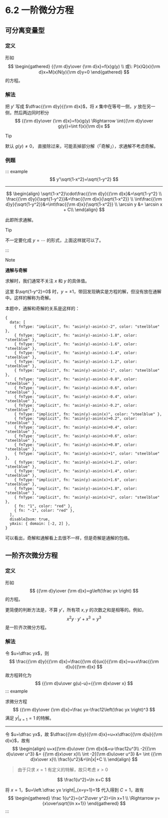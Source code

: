 # 6.2 一阶微分方程

## 可分离变量型

### 定义

形如
$$
\begin{gathered}
{{\rm d}y\over {\rm d}x}=f(x)g(y) \\
或\: P(x)Q(x){\rm d}x+M(x)N(y){\rm d}y=0
\end{gathered}
$$
的方程。

### 解法

把 $y'$ 写成 $\dfrac{{\rm d}y}{{\rm d}x}$，将 $x$ 集中在等号一侧，$y$ 放在另一侧，然后两边同时积分
$$
{{\rm d}y\over {\rm d}x}=f(x)g(y)
\Rightarrow
\int{{\rm d}y\over g(y)}=\int f(x){\rm d}x
$$

> [!tip]
>
> 默认 $g(y)\ne 0$， 直接除过来，可能丢掉部分解（「奇解」），求通解不考虑奇解。

### 例题

::: example
$$
y'\sqrt{1-x^2}=\sqrt{1-y^2}
$$

---

$$
\begin{align}
\sqrt{1-x^2}\cdot\frac{{\rm d}y}{{\rm d}x}&=\sqrt{1-y^2} \\
\frac{{\rm d}y}{\sqrt{1-y^2}}&=\frac{{\rm d}x}{\sqrt{1-x^2}} \\
\int\frac{{\rm d}y}{\sqrt{1-y^2}}&=\int\frac{{\rm d}x}{\sqrt{1-x^2}} \\
\arcsin y &= \arcsin x + C\\
\end{align}
$$

此即所求通解。

> [!tip]
>
> 不一定要化成 $y=\cdots$ 的形式，上面这样就可以了。

:::

> [!note]
>
> **通解与奇解**
>
> 求解时，我们通常不关注 $x$ 和 $y$ 的具体值。
>
> 这里 $\sqrt{1-y^2}=0$ 时，$y=\pm 1$，带回发现确实是方程的解，但没有放在通解中。这样的解称为奇解。
>
> 本题中，通解和奇解的关系是这样的：
>
> ```graph
> {
>   data: [
>     { fnType: "implicit", fn: "asin(y)-asin(x)-2", color: "steelblue" },
>     { fnType: "implicit", fn: "asin(y)-asin(x)-1.8", color: "steelblue" },
>     { fnType: "implicit", fn: "asin(y)-asin(x)-1.6", color: "steelblue" },
>     { fnType: "implicit", fn: "asin(y)-asin(x)-1.4", color: "steelblue" },
>     { fnType: "implicit", fn: "asin(y)-asin(x)-1.2", color: "steelblue" },
>     { fnType: "implicit", fn: "asin(y)-asin(x)-1", color: "steelblue" },
>     { fnType: "implicit", fn: "asin(y)-asin(x)-0.8", color: "steelblue" },
>     { fnType: "implicit", fn: "asin(y)-asin(x)-0.6", color: "steelblue" },
>     { fnType: "implicit", fn: "asin(y)-asin(x)-0.4", color: "steelblue" },
>     { fnType: "implicit", fn: "asin(y)-asin(x)-0.2", color: "steelblue" },
>     { fnType: "implicit", fn: "asin(y)-asin(x)", color: "steelblue" },
>     { fnType: "implicit", fn: "asin(y)-asin(x)+0.2", color: "steelblue" },
>     { fnType: "implicit", fn: "asin(y)-asin(x)+0.4", color: "steelblue" },
>     { fnType: "implicit", fn: "asin(y)-asin(x)+0.6", color: "steelblue" },
>     { fnType: "implicit", fn: "asin(y)-asin(x)+0.8", color: "steelblue" },
>     { fnType: "implicit", fn: "asin(y)-asin(x)+1", color: "steelblue" },
>     { fnType: "implicit", fn: "asin(y)-asin(x)+1.2", color: "steelblue" },
>     { fnType: "implicit", fn: "asin(y)-asin(x)+1.4", color: "steelblue" },
>     { fnType: "implicit", fn: "asin(y)-asin(x)+1.6", color: "steelblue" },
>     { fnType: "implicit", fn: "asin(y)-asin(x)+1.8", color: "steelblue" },
>     { fnType: "implicit", fn: "asin(y)-asin(x)+2", color: "steelblue" },
>     { fn: "1", color: "red" },
>     { fn: "-1", color: "red" },
>   ],
>   disableZoom: true,
>   yAxis: { domain: [-2, 2] },
> }
> ```
>
> 可以看出，奇解和通解看上去很不一样，但是奇解是通解的包络。

## 一阶齐次微分方程

### 定义

形如
$$
{{\rm d}y\over {\rm d}x}=g\left(\frac yx \right)
$$
的方程。

更简便的判断方法是，不算 $y'$，所有项 $x,y$ 的次数之和是相等的。例如，
$$
x^2y\cdot y'+x^3=y^3
$$
是一阶齐次微分方程。

### 解法

令 $u=\dfrac yx$，则
$$
\frac{{\rm d}y}{{\rm d}x}=\frac{{\rm d}(ux)}{{\rm d}x}=u+x\frac{{\rm d}u}{{\rm d}x}
$$
故方程转化为
$$
{{\rm d}u\over g(u)-u}={{\rm d}x\over x}
$$
::: example

求微分方程
$$
{{\rm d}y\over {\rm d}x}=\frac yx-\frac12\left(\frac yx \right)^3
$$
满足 $y|_{x=1}=1$ 的特解。

---

令 $u=\dfrac yx$，故 $\dfrac{{\rm d}y}{{\rm d}x}=u+x\dfrac{{\rm d}u}{{\rm d}x}$，故有
$$
\begin{align}
u+x{{\rm d}u\over {\rm d}x}&=u-\frac12u^3\\
-2{{\rm d}u\over u^3} &= {{\rm d}x\over x}\\
\int -2{{\rm d}u\over u^3} &= \int {{\rm d}x\over x}\\
\frac1{u^2}&=\ln|x|+C \\
\end{align}
$$

> 由于只求 $x=1$ 有定义的特解，故只考虑 $x>0$

$$
\frac1{u^2}=\ln x+C
$$

将 $x=1$，$u=\left.\dfrac yx \right|_{x=y=1}=1$ 代入得到 $C=1$，故有
$$
\begin{gathered}
\frac 1{u^2}={x^2\over y^2}=\ln x+1 \\
\Rightarrow y={x\over\sqrt{\ln x+1}}
\end{gathered}
$$
:::

